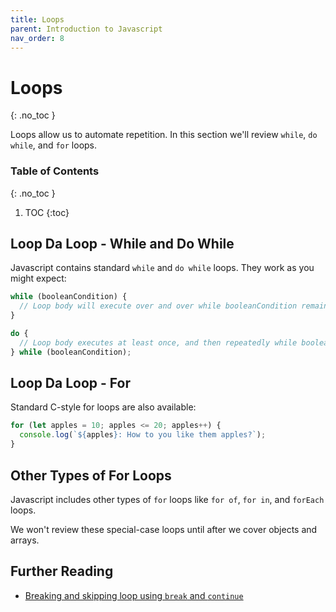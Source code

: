 ```yaml
---
title: Loops
parent: Introduction to Javascript
nav_order: 8
---
```


<!--prettier-ignore-start-->
# Loops
{: .no_toc }

Loops allow us to automate repetition. In this section we'll review `while`, `do while`, and `for` loops.

### Table of Contents
{: .no_toc }

1. TOC
{:toc}

<!--prettier-ignore-end-->

## Loop Da Loop - While and Do While

Javascript contains standard `while` and `do while` loops. They work as you might expect:

```javascript
while (booleanCondition) {
  // Loop body will execute over and over while booleanCondition remains true.
}

do {
  // Loop body executes at least once, and then repeatedly while booleanCondition remains true.
} while (booleanCondition);
```

## Loop Da Loop - For

Standard C-style for loops are also available:

```javascript
for (let apples = 10; apples <= 20; apples++) {
  console.log(`${apples}: How to you like them apples?`);
}
```

## Other Types of For Loops

Javascript includes other types of `for` loops like `for of`, `for in`, and `forEach` loops.

We won't review these special-case loops until after we cover objects and arrays.

## Further Reading

- [Breaking and skipping loop using `break` and `continue`](https://javascript.info/while-for#breaking-the-loop)
